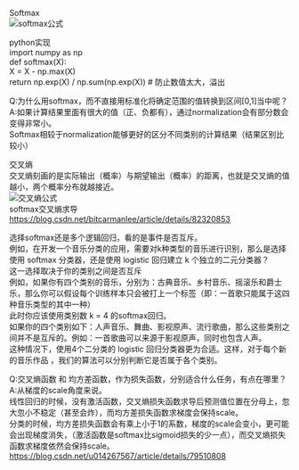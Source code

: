 Softmax  
![softmax公式]()

python实现  
import numpy as np  
def softmax(X):  
    X = X - np.max(X)  
    return np.exp(X) / np.sum(np.exp(X))   # 防止数值太大，溢出  
  

Q:为什么用softmax，而不直接用标准化将确定范围的值转换到区间[0,1]当中呢？  
A:如果计算结果里面有很大的值（正、负都有），通过normalization会有部分数会变得非常小。  
Softmax相较于normalization能够更好的区分不同类别的计算结果（结果区别比较小）  

  
交叉熵  
交叉熵刻画的是实际输出（概率）与期望输出（概率）的距离，也就是交叉熵的值越小，两个概率分布就越接近。  
![交叉熵公式]()  
softmax交叉熵求导  
https://blog.csdn.net/bitcarmanlee/article/details/82320853  


选择softmax还是多个逻辑回归，看的是事件是否互斥。  
例如，在开发一个音乐分类的应用，需要对k种类型的音乐进行识别，那么是选择使用 softmax 分类器，还是使用 logistic 回归建立 k 个独立的二元分类器？   
这一选择取决于你的类别之间是否互斥  
例如，如果你有四个类别的音乐，分别为：古典音乐、乡村音乐、摇滚乐和爵士乐，那么你可以假设每个训练样本只会被打上一个标签（即：一首歌只能属于这四种音乐类型的其中一种）  
此时你应该使用类别数 k = 4 的softmax回归。  
如果你的四个类别如下：人声音乐、舞曲、影视原声、流行歌曲，那么这些类别之间并不是互斥的。例如：一首歌曲可以来源于影视原声，同时也包含人声。  
这种情况下，使用4个二分类的 logistic 回归分类器更为合适。这样，对于每个新的音乐作品 ，我们的算法可以分别判断它是否属于各个类别。   


Q:交叉熵函数 和 均方差函数，作为损失函数，分别适合什么任务，有点在哪里？  
A:从梯度的scale角度来说。  
线性回归的时候，没有激活函数，交叉熵损失函数求导后预测值位置在分母上，忽大忽小不稳定（甚至会炸），而均方差损失函数求梯度会保持scale。  
分类的时候，均方差损失函数会有乘上小于1的系数，梯度的scale会变小，更可能会出现梯度消失，（激活函数是softmax比sigmoid损失的少一点），而交叉熵损失函数求梯度依然会保持scale。  
https://blog.csdn.net/u014267567/article/details/79510808
